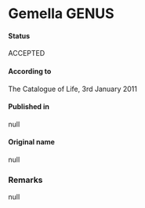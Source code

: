 # Gemella GENUS

#### Status
ACCEPTED

#### According to
The Catalogue of Life, 3rd January 2011

#### Published in
null

#### Original name
null

### Remarks
null
